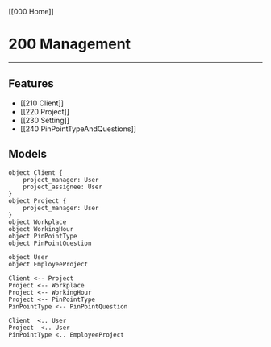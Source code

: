 [[000 Home]]
# 200 Management
---
## Features
- [[210 Client]]
- [[220 Project]]
- [[230 Setting]]
- [[240 PinPointTypeAndQuestions]]

## Models

```plantuml
object Client {
	project_manager: User
	project_assignee: User
}
object Project {
	project_manager: User
}
object Workplace
object WorkingHour
object PinPointType
object PinPointQuestion

object User
object EmployeeProject

Client <-- Project
Project <-- Workplace
Project <-- WorkingHour
Project <-- PinPointType
PinPointType <-- PinPointQuestion

Client  <.. User
Project  <.. User
PinPointType <.. EmployeeProject

```
